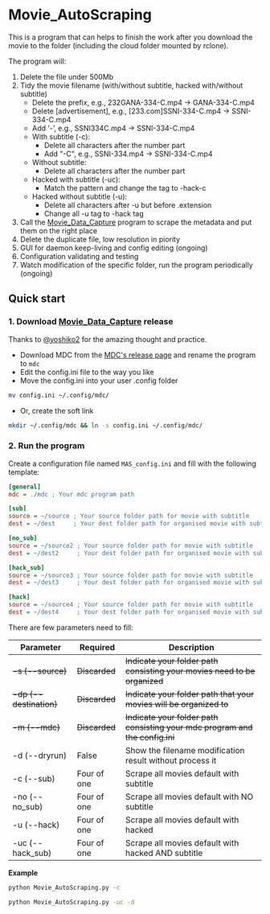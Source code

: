 # Movie_AutoScraping

This is a program that can helps to finish the work after you download the movie to the folder (including the cloud folder mounted by rclone).

The program will:

1. Delete the file under 500Mb
2. Tidy the movie filename (with/without subtitle, hacked with/without subtitle)
   - Delete the prefix, e.g., 232GANA-334-C.mp4 -> GANA-334-C.mp4
   - Delete [advertisement], e.g., [233.com]SSNI-334-C.mp4 -> SSNI-334-C.mp4
   - Add ‘-’, e.g., SSNI334C.mp4 -> SSNI-334-C.mp4
   - With subtitle (-c):
     - Delete all characters after the number part
     - Add "-C", e.g., SSNI-334.mp4 -> SSNI-334-C.mp4
   - Without subtitle:
     - Delete all characters after the number part
   - Hacked with subtitle (-uc):
     - Match the pattern and change the tag to -hack-c
   - Hacked without subtitle (-u):
     - Delete all characters after -u but before .extension
     - Change all -u tag to -hack tag
3. Call the [Movie_Data_Capture](https://github.com/yoshiko2/Movie_Data_Capture) program to scrape the metadata and put them on the right place
4. Delete the duplicate file, low resolution in piority
5. GUI for daemon keep-living and config editing (ongoing)
6. Configuration validating and testing
7. Watch modification of the specific folder, run the program periodically (ongoing)

## Quick start

### 1. Download [Movie_Data_Capture](https://github.com/yoshiko2/Movie_Data_Capture) release

Thanks to [@yoshiko2](https://github.com/yoshiko2) for the amazing thought and practice. 

- Download MDC from the [MDC's release page]((https://github.com/yoshiko2/Movie_Data_Capture/releases)) and rename the program to `mdc`
- Edit the config.ini file to the way you like
- Move the config.ini into your user .config folder

```bash
mv config.ini ~/.config/mdc/
```

- Or, create the soft link

```bash
mkdir ~/.config/mdc && ln -s config.ini ~/.config/mdc/
```

### 2. Run the program

Create a configuration file named `MAS_config.ini` and fill with the following template:

```ini
[general]
mdc = ./mdc ; Your mdc program path

[sub]
source = ~/source ; Your source folder path for movie with subtitle
dest = ~/dest	  ; Your dest folder path for organised movie with subtitle

[no_sub]
source = ~/source2 ; Your source folder path for movie with subtitle
dest = ~/dest2	   ; Your dest folder path for organised movie with subtitle

[hack_sub]
source = ~/source3 ; Your source folder path for movie with subtitle
dest = ~/dest3     ; Your dest folder path for organised movie with subtitle

[hack]
source = ~/source4 ; Your source folder path for movie with subtitle
dest = ~/dest4     ; Your dest folder path for organised movie with subtitle

```

There are few parameters need to fill:

| Parameter            | Required | Description                                                  |
|----------------------| -------- | ------------------------------------------------------------ |
| ~~-s (--source)~~ | ~~Discarded~~ | ~~Indicate your folder path consisting your movies need to be organized~~ |
| ~~-dp (\-\-destination)~~ | ~~Discarded~~ | ~~Indicate your folder path that your movies will be organized to~~ |
| ~~-m (\-\-mdc)~~     | ~~Discarded~~ | ~~Indicate your folder path consisting your mdc program and the config.ini~~ |
| -d (\-\-dryrun)      | False    | Show the filename modification result without process it    |
| -c (\-\-sub)         | Four of one | Scrape all movies default with subtitle |
| -no (\-\-no_sub) | Four of one | Scrape all movies default with NO subtitle |
| -u (\-\-hack) | Four of one | Scrape all movies default with hacked |
| -uc (\-\-hack_sub) | Four of one | Scrape all movies default with hacked AND subtitle |

**Example**

```bash
python Movie_AutoScraping.py -c
```

```bash
python Movie_AutoScraping.py -uc -d
```

